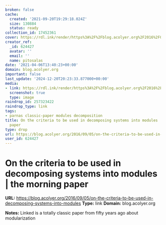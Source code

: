 ```yaml
---
broken: false
cache:
  created: '2021-09-20T19:29:18.024Z'
  size: 130884
  status: ready
collection_id: 17452361
cover: https://rdl.ink/render/https%3A%2F%2Fblog.acolyer.org%2F2016%2F09%2F05%2Fon-the-criteria-to-be-used-in-decomposing-systems-into-modules
creator_ref:
  _id: 624427
  avatar: ''
  email: ''
  name: pitosalas
date: '2021-04-06T13:40:23+00:00'
domain: blog.acolyer.org
important: false
last_update: '2024-12-20T20:23:33.877000+00:00'
media:
- link: https://rdl.ink/render/https%3A%2F%2Fblog.acolyer.org%2F2016%2F09%2F05%2Fon-the-criteria-to-be-used-in-decomposing-systems-into-modules
  screenshot: true
  type: image
raindrop_id: 257323422
raindrop_type: link
tags:
- parnas classic-paper modules decomposition
title: On the criteria to be used in decomposing systems into modules | the morning
  paper
type: drop
url: https://blog.acolyer.org/2016/09/05/on-the-criteria-to-be-used-in-decomposing-systems-into-modules
user_id: 624427
---
```


# On the criteria to be used in decomposing systems into modules | the morning paper

**URL:** https://blog.acolyer.org/2016/09/05/on-the-criteria-to-be-used-in-decomposing-systems-into-modules
**Type:** link
**Domain:** blog.acolyer.org

**Notes:**
Linked is a totally classic paper from fifty years ago about modularization
